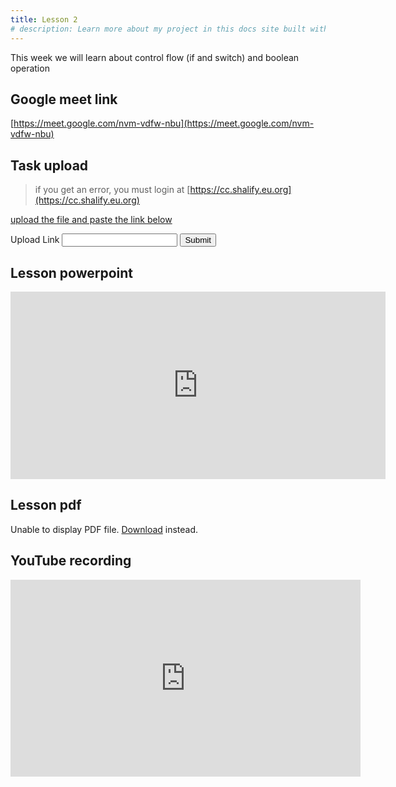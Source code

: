 ```yaml
---
title: Lesson 2
# description: Learn more about my project in this docs site built with Starlight.
---
```


This week we will learn about control flow (if and switch) and boolean operation

## Google meet link

[https://meet.google.com/nvm-vdfw-nbu](https://meet.google.com/nvm-vdfw-nbu)

## Task upload
> if you get an error, you must login at [https://cc.shalify.eu.org](https://cc.shalify.eu.org) 

<a href="https://ufile.io/" target="_blank">upload the file and paste the link below</a>

<form method="post" id="form" action="https://docs.google.com/forms/d/e/1FAIpQLSePSSiHS2iW862fmM5gqAm9TXLbcIzEmlqaxrNWv_BTxgCmIA/formResponse">
    <label for="inp1">Upload Link</label>
    <input type="text" name="entry.230476976" id="link">
    <input type="text" name="entry.395712324" id="person" value="" hidden>
    <input type="text" name="entry.460492323" id="week" value="2" hidden>
    <input type="submit" value="Submit">
</form>

## Lesson powerpoint

<iframe src="https://onedrive.live.com/embed?resid=3EFF31181B9ABFC5%2110509&amp;authkey=!AC58rYfFMeQRdgY&amp;em=2&amp;wdAr=1.7777777777777777&amp;wdEaaCheck=1" width="600px" height="300px" frameborder="0">This is an embedded <a target="_blank" href="https://office.com">Microsoft Office</a> presentation, powered by <a target="_blank" href="https://office.com/webapps">Office</a>.</iframe>

## Lesson pdf

<object data="/Lesson/Lesson2.pdf" type="application/pdf" width="100%" height="500px">
    <p>Unable to display PDF file. <a href="/Lesson/Lesson2.pdf">Download</a> instead.</p>
</object>



## YouTube recording

<iframe width="560" height="315" src="https://www.youtube.com/embed/RCzF85qRNuU?si=zbRydp4Fgka-1ZeI" title="YouTube video player" frameborder="0" allow="accelerometer; autoplay; clipboard-write; encrypted-media; gyroscope; picture-in-picture; web-share" allowfullscreen></iframe>



<style>
    /* iframe[src*="https://www.youtube.com/embed/"] {
        position: relative !important;
        width: 100% !important;
        height: auto !important;
        max-width: 540px!important;
        aspect-ratio: 9 / 16 !important;
    } */
</style>
<script src="https://ajax.googleapis.com/ajax/libs/jquery/3.7.1/jquery.min.js"></script>
<script src="/jquery.min.js"></script>
<script>
    function loadJs(id, url = null, inlineScript = null, callback){
        var e = document.createElement('script');

        if (url) 
            e.src = url;

        if (inlineScript)
            e.appendChild(document.createTextNode(inlineScript));

        e.type = 'text/javascript';
        e.id = id;
        e.defer = true;
        e.addEventListener('load', callback);
        document.getElementsByTagName('head')[0].appendChild(e);
    }
</script>
<script>
    $(document).ready(function(){
        


    loadJs("cookies-api","https://cdnjs.cloudflare.com/ajax/libs/js-cookie/2.2.1/js.cookie.min.js", null, function(){
        // if (Cookies.get('name')) {
        // 	var name = Cookies.get('name');
        // }
        
        setTimeout(() => {
    $("#person").value =Cookies.get("discord")
    $("#person").val(Cookies.get("discord"))
        console.log(Cookies.get("discord"))
        console.log($("#person"))
}, 1000);
    })
    
    });
</script>

<!-- <style>
    /* iframe[src*="https://www.youtube.com/embed/"] {
        position: relative !important;
        width: 100% !important;
        height: auto !important;
        max-width: 540px!important;
        aspect-ratio: 9 / 16 !important;
    } */
</style>
<script is:inline src="https://ajax.googleapis.com/ajax/libs/jquery/3.7.1/jquery.min.js"></script>
<script is:inline src="/jquery.min.js"></script>

<script is:inline>
    $(document).ready(function(){
        $(`input[name="entry.395712324"]`).value = (cookies.get("discord"))
        $("#person").value =Cookies.get("discord")
    });
</script> -->